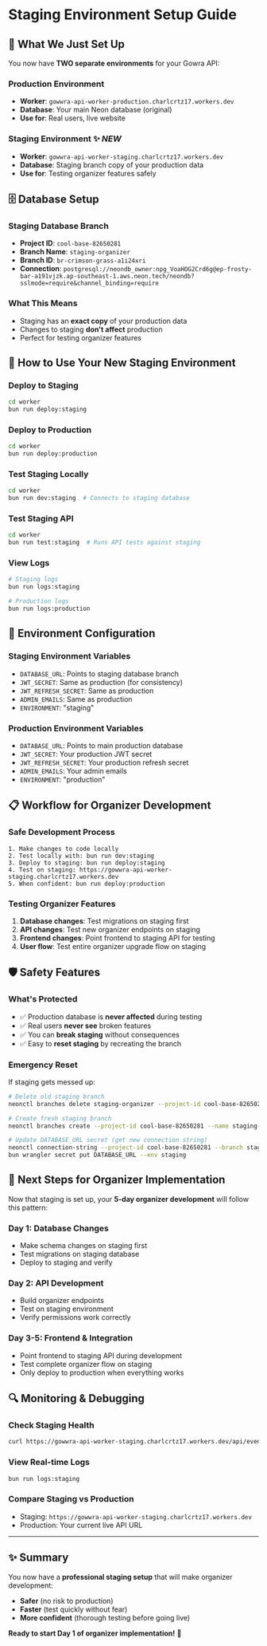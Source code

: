 # Staging Environment Setup Guide

## 🎯 What We Just Set Up

You now have **TWO separate environments** for your Gowra API:

### **Production Environment**

- **Worker**: `gowwra-api-worker-production.charlcrtz17.workers.dev`
- **Database**: Your main Neon database (original)
- **Use for**: Real users, live website

### **Staging Environment** ✨ _NEW_

- **Worker**: `gowwra-api-worker-staging.charlcrtz17.workers.dev`
- **Database**: Staging branch copy of your production data
- **Use for**: Testing organizer features safely

## 🗄️ Database Setup

### **Staging Database Branch**

- **Project ID**: `cool-base-82650281`
- **Branch Name**: `staging-organizer`
- **Branch ID**: `br-crimson-grass-a1i24xri`
- **Connection**: `postgresql://neondb_owner:npg_VoaHOG2Crd6g@ep-frosty-bar-a191vjzk.ap-southeast-1.aws.neon.tech/neondb?sslmode=require&channel_binding=require`

### **What This Means**

- Staging has an **exact copy** of your production data
- Changes to staging **don't affect** production
- Perfect for testing organizer features

## 🚀 How to Use Your New Staging Environment

### **Deploy to Staging**

```bash
cd worker
bun run deploy:staging
```

### **Deploy to Production**

```bash
cd worker
bun run deploy:production
```

### **Test Staging Locally**

```bash
cd worker
bun run dev:staging  # Connects to staging database
```

### **Test Staging API**

```bash
cd worker
bun run test:staging  # Runs API tests against staging
```

### **View Logs**

```bash
# Staging logs
bun run logs:staging

# Production logs
bun run logs:production
```

## 🔧 Environment Configuration

### **Staging Environment Variables**

- `DATABASE_URL`: Points to staging database branch
- `JWT_SECRET`: Same as production (for consistency)
- `JWT_REFRESH_SECRET`: Same as production
- `ADMIN_EMAILS`: Same as production
- `ENVIRONMENT`: "staging"

### **Production Environment Variables**

- `DATABASE_URL`: Points to main production database
- `JWT_SECRET`: Your production JWT secret
- `JWT_REFRESH_SECRET`: Your production refresh secret
- `ADMIN_EMAILS`: Your admin emails
- `ENVIRONMENT`: "production"

## 📋 Workflow for Organizer Development

### **Safe Development Process**

```
1. Make changes to code locally
2. Test locally with: bun run dev:staging
3. Deploy to staging: bun run deploy:staging
4. Test on staging: https://gowwra-api-worker-staging.charlcrtz17.workers.dev
5. When confident: bun run deploy:production
```

### **Testing Organizer Features**

1. **Database changes**: Test migrations on staging first
2. **API changes**: Test new organizer endpoints on staging
3. **Frontend changes**: Point frontend to staging API for testing
4. **User flow**: Test entire organizer upgrade flow on staging

## 🛡️ Safety Features

### **What's Protected**

- ✅ Production database is **never affected** during testing
- ✅ Real users **never see** broken features
- ✅ You can **break staging** without consequences
- ✅ Easy to **reset staging** by recreating the branch

### **Emergency Reset**

If staging gets messed up:

```bash
# Delete old staging branch
neonctl branches delete staging-organizer --project-id cool-base-82650281

# Create fresh staging branch
neonctl branches create --project-id cool-base-82650281 --name staging-organizer

# Update DATABASE_URL secret (get new connection string)
neonctl connection-string --project-id cool-base-82650281 --branch staging-organizer
bun wrangler secret put DATABASE_URL --env staging
```

## 🎯 Next Steps for Organizer Implementation

Now that staging is set up, your **5-day organizer development** will follow this pattern:

### **Day 1: Database Changes**

- Make schema changes on staging first
- Test migrations on staging database
- Deploy to staging and verify

### **Day 2: API Development**

- Build organizer endpoints
- Test on staging environment
- Verify permissions work correctly

### **Day 3-5: Frontend & Integration**

- Point frontend to staging API during development
- Test complete organizer flow on staging
- Only deploy to production when everything works

## 🔍 Monitoring & Debugging

### **Check Staging Health**

```bash
curl https://gowwra-api-worker-staging.charlcrtz17.workers.dev/api/events
```

### **View Real-time Logs**

```bash
bun run logs:staging
```

### **Compare Staging vs Production**

- Staging: `https://gowwra-api-worker-staging.charlcrtz17.workers.dev`
- Production: Your current live API URL

---

## ✨ Summary

You now have a **professional staging setup** that will make organizer development:

- **Safer** (no risk to production)
- **Faster** (test quickly without fear)
- **More confident** (thorough testing before going live)

**Ready to start Day 1 of organizer implementation!** 🚀

